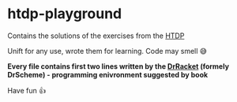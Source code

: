# htdp-playground
Contains the solutions of the exercises from the [HTDP](http://htdp.org)

Unift for any use, wrote them for learning.
Code may smell :sweat_smile:

**Every file contains first two lines written by the [DrRacket](http://racket-lang.org) (formely DrScheme) - programming enivronment suggested by book**


Have fun :+1:
